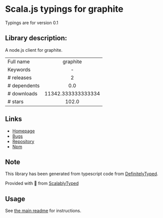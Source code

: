 
# Scala.js typings for graphite

Typings are for version 0.1

## Library description:
A node.js client for graphite.

|                    |                 |
| ------------------ | :-------------: |
| Full name          | graphite |
| Keywords           | - |
| # releases         | 2 |
| # dependents       | 0.0 |
| # downloads        | 11342.333333333334 |
| # stars            | 102.0 |

## Links
- [Homepage](https://github.com/felixge/node-graphite)
- [Bugs](https://github.com/felixge/node-graphite/issues)
- [Repository](https://github.com/felixge/node-graphite)
- [Npm](https://www.npmjs.com/package/graphite)
    


## Note
This library has been generated from typescript code from [DefinitelyTyped](https://definitelytyped.org).

Provided with :purple_heart: from [ScalablyTyped](https://github.com/oyvindberg/ScalablyTyped)

## Usage
See [the main readme](../../readme.md) for instructions.


